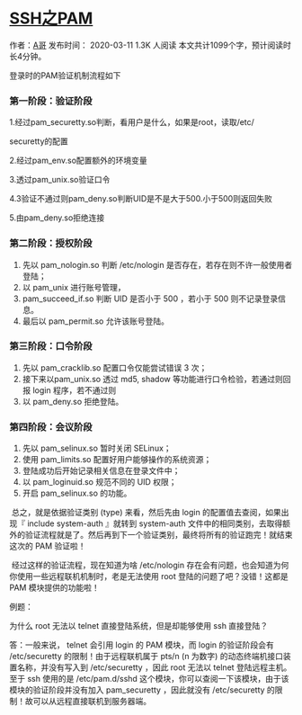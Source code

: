 # [SSH之PAM](https://www.pythondesign.cn/959.html)

作者：[A哥](https://www.pythondesign.cn/author/hanwei) 发布时间： 2020-03-11   1.3K 人阅读  本文共计1099个字，预计阅读时长4分钟。

登录时的PAM验证机制流程如下



### 第一阶段：验证阶段

1.经过pam_securetty.so判断，看用户是什么，如果是root，读取/etc/

securetty的配置

2.经过pam_env.so配置额外的环境变量

3.透过pam_unix.so验证口令

4.3验证不通过则pam_deny.so判断UID是不是大于500.小于500则返回失败

5.由pam_deny.so拒绝连接



### 第二阶段：授权阶段

1. 先以 pam_nologin.so 判断 /etc/nologin 是否存在，若存在则不许一般使用者登陆；
2. 以 pam_unix 进行账号管理，
3. pam_succeed_if.so 判断 UID 是否小于 500 ，若小于 500 则不记录登录信息。
4. 最后以 pam_permit.so 允许该账号登陆。

### 第三阶段：口令阶段

1. 先以 pam_cracklib.so 配置口令仅能尝试错误 3 次；
2. 接下来以pam_unix.so 透过 md5, shadow 等功能进行口令检验，若通过则回报 login 程序，若不通过则
3. 以 pam_deny.so 拒绝登陆。

### 第四阶段：会议阶段

1. 先以 pam_selinux.so 暂时关闭 SELinux；
2. 使用 pam_limits.so 配置好用户能够操作的系统资源；
3. 登陆成功后开始记录相关信息在登录文件中；
4. 以 pam_loginuid.so 规范不同的 UID 权限；
5. 开启 pam_selinux.so 的功能。

​    总之，就是依据验证类别 (type) 来看，然后先由 login 的配置值去查阅，如果出现『 include system-auth 』就转到 system-auth 文件中的相同类别，去取得额外的验证流程就是了。然后再到下一个验证类别，最终将所有的验证跑完！就结束这次的 PAM 验证啦！

​    经过这样的验证流程，现在知道为啥 /etc/nologin 存在会有问题，也会知道为何你使用一些远程联机机制时，老是无法使用 root 登陆的问题了吧？没错！这都是 PAM 模块提供的功能啦！

例题：

为什么 root 无法以 telnet 直接登陆系统，但是却能够使用 ssh 直接登陆？

答：一般来说， telnet 会引用 login 的 PAM 模块，而 login 的验证阶段会有 /etc/securetty 的限制！由于远程联机属于 pts/n (n 为数字) 的动态终端机接口装置名称，并没有写入到 /etc/securetty ，因此 root 无法以 telnet 登陆远程主机。至于 ssh 使用的是 /etc/pam.d/sshd 这个模块，你可以查阅一下该模块，由于该模块的验证阶段并没有加入 pam_securetty ，因此就没有 /etc/securetty 的限制！故可以从远程直接联机到服务器端。